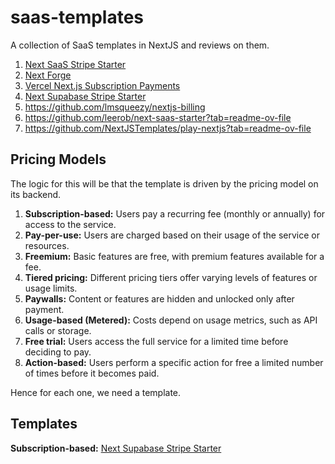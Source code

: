 # saas-templates
A collection of SaaS templates in NextJS and reviews on them. 

1. [Next SaaS Stripe Starter](https://github.com/mickasmt/next-saas-stripe-starter)
2. [Next Forge](https://www.next-forge.com/)
3. [Vercel Next.js Subscription Payments](https://github.com/vercel/nextjs-subscription-payments)
4. [Next Supabase Stripe Starter](https://github.com/KolbySisk/next-supabase-stripe-starter?tab=readme-ov-file)
5. https://github.com/lmsqueezy/nextjs-billing
6. https://github.com/leerob/next-saas-starter?tab=readme-ov-file
7. https://github.com/NextJSTemplates/play-nextjs?tab=readme-ov-file

## Pricing Models
The logic for this will be that the template is driven by the pricing model on its backend.

1. **Subscription-based:** Users pay a recurring fee (monthly or annually) for access to the service.
2. **Pay-per-use:** Users are charged based on their usage of the service or resources.
3. **Freemium:** Basic features are free, with premium features available for a fee.
4. **Tiered pricing:** Different pricing tiers offer varying levels of features or usage limits.
5. **Paywalls:** Content or features are hidden and unlocked only after payment.
6. **Usage-based (Metered):** Costs depend on usage metrics, such as API calls or storage.
7. **Free trial:** Users access the full service for a limited time before deciding to pay.
8. **Action-based:** Users perform a specific action for free a limited number of times before it becomes paid.

Hence for each one, we need a template.

## Templates 

**Subscription-based:** [Next Supabase Stripe Starter](https://github.com/KolbySisk/next-supabase-stripe-starter?tab=readme-ov-file)
